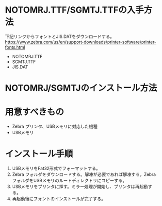 

 # NOTOMRJ.TTF/SGMTJ.TTFの入手方法
 
 下記リンクからフォントとJIS.DATをダウンロードする。 
 https://www.zebra.com/us/en/support-downloads/printer-software/printer-fonts.html   
 - NOTOMRJ.TTF
 - SGMTJ.TTF
 - JIS.DAT
 
 # NOTOMRJ/SGMTJのインストール方法
 
 # 用意すべきもの
 - Zebra プリンタ、USBメモリに対応した機種
 - USBメモリ
 
 # インストール手順
 1. USBメモリをFat32形式でフォーマットする。
 2. Zebra フォルダをダウンロードする。解凍が必要であれば解凍する。Zebra フォルダをUSBメモリのルートディレクトリにコピーする。
 3. USBメモリをプリンタに挿す。ミラー処理が開始し、プリンタは再起動する。
 4. 再起動後にフォントのインストールが完了する。  
